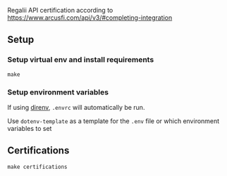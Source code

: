 Regalii API certification according to
https://www.arcusfi.com/api/v3/#completing-integration


## Setup

### Setup virtual env and install requirements

`make`

### Setup environment variables

If using [direnv](https://direnv.net/), `.envrc` will automatically be run.

Use `dotenv-template` as a template for the `.env` file or which environment
variables to set


## Certifications

`make certifications`
